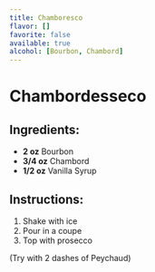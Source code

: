 ```yaml
---
title: Chamboresco
flavor: []
favorite: false
available: true
alcohol: [Bourbon, Chambord]
---
```

# Chambordesseco

## Ingredients:
- **2 oz** Bourbon
- **3/4 oz** Chambord
- **1/2 oz** Vanilla Syrup

## Instructions:
1. Shake with ice
2. Pour in a coupe
3. Top with prosecco

(Try with 2 dashes of Peychaud)




